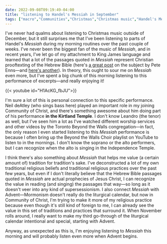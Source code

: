 ```yaml
---
date: 2022-09-08T09:19:49-04:00
title: "listening to Handel's Messiah in September"
tags: ["macro","Communities","Christmas","Christmas music","Handel's Messiah","Pete Enns","King James Version","Beyond the Walls Choir","Toronto Centre Place","Beyond the Walls","Neil deAtley","Leandro Palacios","liturgical calendar","supersessionism","Advent"]
---
```

I've never had qualms about listening to Christmas music outside of December, but it still surprises me that I've been listening to parts of Handel's *Messiah* during my morning routines over the past couple of weeks. I've never been the biggest fan of the music of *Messiah*, and in recent years, I've let go of my attachment to King James language and learned that a lot of the passages quoted in *Messiah* represent Christian prooftexting of the Hebrew Bible (here's [a great post](https://thebiblefornormalpeople.com/pete-ruins-christmas-series-unto-us-child-born/) on the subject by Pete Enns—and [here's another](https://thebiblefornormalpeople.com/virgin-shall-conceive/)). In theory, this ought to sour me on *Messiah* even more, but I've spent a big chunk of this morning listening to this performance of excerpts—and really enjoying it!

{{< youtube id="H1AcKG_fbJU">}}

I'm sure a lot of this is personal connection to this specific performance. Neil deAtley (who sings bass here) played an important role in my joining Community of Christ, and there's something awesome about him doing part of his performance **in the Kirtland Temple**. I don't know Leandro (the tenor) as well, but I've seen him a lot as I've watched different worship services and other videos by the Toronto Beyond the Walls congregation—in fact, the only reason I even started listening to this *Messiah* performance is because I often bring up the Beyond the Walls Choir playlist on YouTube to listen to in the mornings. I don't know the soprano or the alto performers, but I can recognize when the alto is singing in the Independence Temple. 

I think there's also something about *Messiah* that helps me value (a certain amount of) tradition for tradition's sake. I've deconstructed a lot of my own traditional religious beliefs and traditional religious practices over the past few years, but even if I don't literally believe that the Hebrew Bible passages quoted in *Messiah* are actual prophecies of Jesus Christ, I can recognize the value in reading (and singing) the passages that way—so long as it doesn't veer into any kind of supersessionism. I also connect *Messiah* with Advent—Mormonism doesn't really do the liturgical calendar, but now in Community of Christ, I'm trying to make it more of my religious practice because even though it's still kind of foreign to me, I can already see the value in this set of traditions and practices that surround it. When November rolls around, I really want to make my third go-through of the liturgical calendar intentional and special, starting with Advent. 

Anyway, as unexpected as this is, I'm enjoying listening to *Messiah* this morning and will probably listen even more when Advent begins.